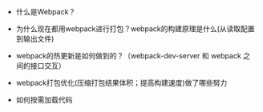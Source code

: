 - 什么是Webpack？

- 为什么现在都用webpack进行打包？webpack的构建原理是什么(从读取配置到输出文件)

- webpack的热更新是如何做到的？（webpack-dev-server 和 webpack 之间的接口交互）

- webpack打包优化(压缩打包结果体积；提高构建速度)做了哪些努力

- 如何按需加载代码
